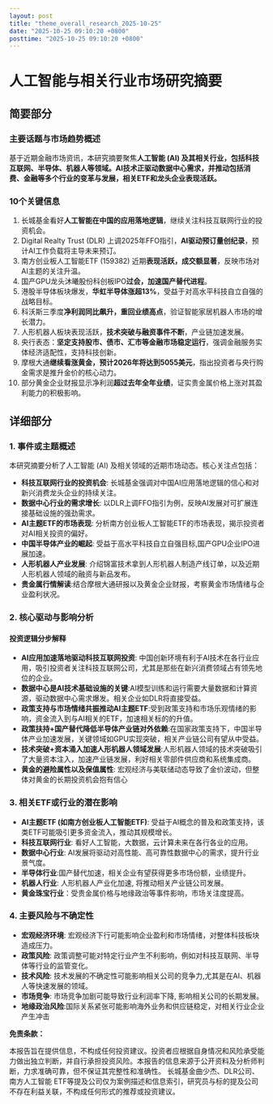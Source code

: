 ```yaml
---
layout: post
title: "theme_overall_research_2025-10-25"
date: "2025-10-25 09:10:20 +0800"
posttime: "2025-10-25 09:10:20 +0800"
---
```


# 人工智能与相关行业市场研究摘要

## 简要部分

### 主要话题与市场趋势概述

基于近期金融市场资讯，本研究摘要聚焦**人工智能 (AI) 及其相关行业，包括科技互联网、半导体、机器人等领域。AI技术正驱动数据中心需求，并推动包括消费、金融等多个行业的变革与发展，相关ETF和龙头企业表现活跃。**

### 10个关键信息

1.  长城基金看好**人工智能在中国的应用落地逻辑**，继续关注科技互联网行业的投资机会。
2.  Digital Realty Trust (DLR) 上调2025年FFO指引，**AI驱动预订量创纪录**，预计AI工作负载将主导未来预订。
3.  南方创业板人工智能ETF (159382) 近期**表现活跃，成交额显著**，反映市场对AI主题的关注升温。
4.  国产GPU龙头沐曦股份科创板IPO**过会，加速国产替代进程**。
5.  港股半导体板块爆发，**华虹半导体涨超13%**，受益于对高水平科技自立自强的战略目标。
6.  科沃斯三季度**净利润同比飙升，重回业绩高点**，验证智能家居机器人市场的增长潜力。
7.  人形机器人板块表现活跃，**技术突破与融资事件不断**，产业链加速发展。
8. 央行表态：**坚定支持股市、债市、汇市等金融市场稳定运行**，强调金融服务实体经济适配性，支持科技创新。
9.  摩根大通**继续看涨黄金，预计2026年将达到5055美元**，指出投资者与央行购金需求是推升金价的核心动力。
10. 部分黄金企业财报显示净利润**超过去年全年业绩**，证实贵金属价格上涨对其盈利能力的积极影响。

## 详细部分

### 1. 事件或主题概述

本研究摘要分析了人工智能 (AI) 及相关领域的近期市场动态。核心关注点包括：

*   **科技互联网行业的投资机会**: 长城基金强调对中国AI应用落地逻辑的信心和对新兴消费龙头企业的持续关注。
*   **数据中心行业的需求增长**: 以DLR上调FFO指引为例，反映AI发展对可扩展连接基础设施的强劲需求。
*   **AI主题ETF的市场表现**: 分析南方创业板人工智能ETF的市场表现，揭示投资者对AI相关投资的偏好。
*   **中国半导体产业的崛起**: 受益于高水平科技自立自强目标,国产GPU企业IPO进展加速。
*   **人形机器人产业发展**: 介绍锦富技术拿到人形机器人制造产线订单，以及近期人形机器人领域的融资与新品发布。
*   **贵金属行情解读**:结合摩根大通研报以及黄金企业财报，考察黄金市场情绪与企业盈利状况。

### 2. 核心驱动与影响分析

#### 投资逻辑分步解释

*   **AI应用加速落地驱动科技互联网投资**: 中国创新环境有利于AI技术在各行业应用，吸引投资者关注科技互联网公司，尤其是那些在新兴消费领域占有领先地位的企业。
*   **数据中心是AI技术基础设施的关键**:AI模型训练和运行需要大量数据和计算资源，驱动数据中心需求爆发。相关企业如DLR将直接受益。
*   **政策支持与市场情绪共振推动AI主题ETF**:受到政策支持和市场乐观情绪的影响，资金流入到与AI相关的ETF，加速相关标的的升值。
*   **政策扶持+国产替代降低半导体产业链对外依赖**:在国家政策支持下，中国半导体产业加速发展，关键领域如GPU实现突破，相关产业链公司有望从中受益。
*   **技术突破+资本涌入加速人形机器人领域发展**:人形机器人领域的技术突破吸引了大量资本注入，加速产业链发展，利好相关零部件供应商和系统集成商。
*   **黄金的避险属性以及保值属性**: 宏观经济与美联储动态导致了金价波动，但整体对黄金的长期投资机会抱有信心

### 3. 相关ETF或行业的潜在影响

*   **AI主题ETF (如南方创业板人工智能ETF)**: 受益于AI概念的普及和政策支持，该类ETF可能吸引更多资金流入，推动其规模增长。
*   **科技互联网行业**: 看好人工智能，大数据，云计算未来在各行各业的应用。
*   **数据中心行业**: AI发展将驱动对高性能、高可靠性数据中心的需求，提升行业景气度。
*   **半导体行业**:国产替代加速，相关企业有望获得更多市场份额，业绩提升。
*   **机器人行业**: 人形机器人产业化加速, 将推动相关产业链公司发展。
*   **黄金珠宝行业**：受贵金属价格与地缘政治等事件影响，市场关注度提高。

### 4. 主要风险与不确定性

*   **宏观经济环境**: 宏观经济下行可能影响企业盈利和市场情绪，对整体科技板块造成压力。
*   **政策风险**: 政策调整可能对特定行业产生不利影响，例如对科技互联网、半导体等行业的监管变化。
*   **技术风险**: 技术发展的不确定性可能影响相关公司的竞争力,尤其是在AI、机器人等快速发展的领域。
*   **市场竞争**: 市场竞争加剧可能导致行业利润率下降, 影响相关公司的长期发展。
*   **地缘政治风险**:国际关系紧张可能影响海外业务和供应链稳定，对相关行业企业产生冲击

**免责条款：**

本报告旨在提供信息，不构成任何投资建议。投资者应根据自身情况和风险承受能力做出独立判断，并自行承担投资风险。本报告的信息来源于公开资料及分析师判断，力求准确可靠，但不保证其完整性和准确性。 长城基金曲少杰、DLR公司、南方人工智能 ETF等提及公司仅为案例描述和信息索引，研究员与标的提及公司不存在利益关联，不构成任何形式的推荐或投资建议。